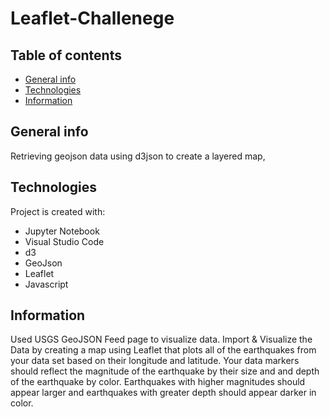 # Leaflet-Challenege
## Table of contents
* [General info](#general-info)
* [Technologies](#technologies)
* [Information](#information)

## General info
Retrieving geojson data using d3json to create a layered map, 
	
## Technologies
Project is created with:
* Jupyter Notebook
* Visual Studio Code
* d3
* GeoJson
* Leaflet
* Javascript

## Information
Used USGS GeoJSON Feed page to visualize data. Import & Visualize the Data by creating a map using Leaflet that plots all of the earthquakes from your data set based on their longitude and latitude. Your data markers should reflect the magnitude of the earthquake by their size and and depth of the earthquake by color. Earthquakes with higher magnitudes should appear larger and earthquakes with greater depth should appear darker in color.
